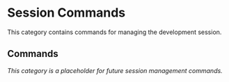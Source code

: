 # Session Commands

This category contains commands for managing the development session.

## Commands

*This category is a placeholder for future session management commands.* 